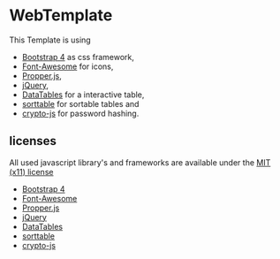 # WebTemplate
This Template is using
- [Bootstrap 4](https://getbootstrap.com) as css framework,
- [Font-Awesome](https://fontawesome.com) for icons,
- [Propper.js](https://popper.js.org),
- [jQuery](https://jquery.com),
- [DataTables](https://datatables.net) for a interactive table,
- [sorttable](https://www.kryogenix.org/code/browser/sorttable/) for sortable tables and
- [crypto-js](https://code.google.com/archive/p/crypto-js/) for password hashing.

## licenses
All used javascript library's and frameworks are available under the [MIT (x11) license](https://en.wikipedia.org/wiki/MIT_License)
- [Bootstrap 4](https://getbootstrap.com/docs/4.0/about/license/)
- [Font-Awesome](https://fontawesome.com/license)
- [Propper.js](https://github.com/FezVrasta/popper.js/blob/master/LICENSE.md)
- [jQuery](https://jquery.org/license/)
- [DataTables](https://datatables.net/license/mit)
- [sorttable](https://kryogenix.org/code/browser/licence.html)
- [crypto-js](https://raw.githubusercontent.com/brix/crypto-js/develop/LICENSE)
